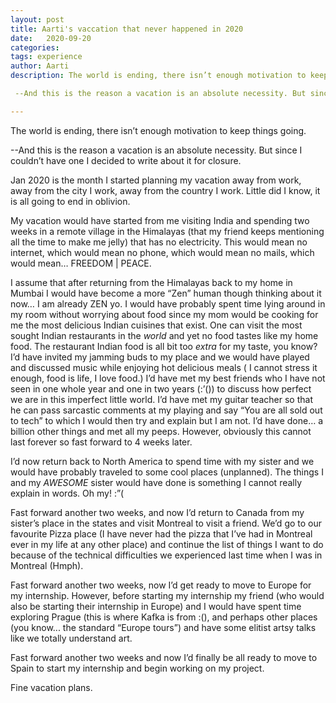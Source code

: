 ```yaml
---
layout: post
title: Aarti's vaccation that never happened in 2020
date:   2020-09-20
categories:
tags: experience
author: Aarti
description: The world is ending, there isn’t enough motivation to keep things going.

 --And this is the reason a vacation is an absolute necessity. But since I couldn’t have one I decided to write about it for closure.

---
```





<!--more-->
The world is ending, there isn’t enough motivation to keep things going.

 --And this is the reason a vacation is an absolute necessity. But since I couldn’t have one I decided to write about it for closure.



Jan 2020 is the month I started planning my vacation away from work, away from the city I work, away from the country I work. Little did I know, it is all going to end in oblivion.

My vacation would have started from me visiting India and spending two weeks in a remote village in the Himalayas (that my friend keeps mentioning all the time to make me jelly) that has no electricity.
This would mean no internet, which would mean no phone, which would mean no mails, which would mean… FREEDOM | PEACE.

I assume that after returning from the Himalayas back to my home in Mumbai I would have become a more “Zen” human though thinking about it now… I am already ZEN yo.
I would have probably spent time lying around in my room without worrying about food since my mom would be cooking for me the most delicious Indian cuisines that exist. One can visit the most sought Indian restaurants in the *world* and yet no food tastes like my home food. The restaurant Indian food is all bit too *extra* for my taste, you know?
I’d have invited my jamming buds to my place and we would have played and discussed music while enjoying hot delicious meals ( I cannot stress it enough, food is life, I love food.)
I’d have met my best friends who I have not seen in one whole year and one in two years   (:’()) to discuss how perfect we are in this imperfect little world.
I’d have met my guitar teacher so that he can pass sarcastic comments at my playing and say “You are all sold out to tech” to which I would then try and explain but I am not.
I’d have done… a billion other things and met all my peeps.
However, obviously this cannot last forever so fast forward to 4 weeks later.

I’d now return back to North America to spend time with my sister and we would have probably traveled to some cool places (unplanned). The things I and my *AWESOME* sister would have done is something I cannot really explain in words. Oh my! :”(

Fast forward another two weeks, and now I’d return to Canada from my sister’s place in the states and visit Montreal to visit a friend. We’d go to our favourite Pizza place (I have never had the pizza that I’ve had in Montreal ever in my life at any other place) and continue the list of things I want to do because of the technical difficulties we experienced last time when I was in Montreal (Hmph).

Fast forward another two weeks, now I’d get ready to move to Europe for my internship. However, before starting my internship my friend (who would also be starting their internship in Europe) and I would have spent time exploring Prague (this is where Kafka is from :(), and perhaps other places (you know... the standard “Europe tours”) and have some elitist artsy talks like we totally understand art.

Fast forward another two weeks and now I’d finally be all ready to move to Spain to start my internship and begin working on my project.

Fine vacation plans.

